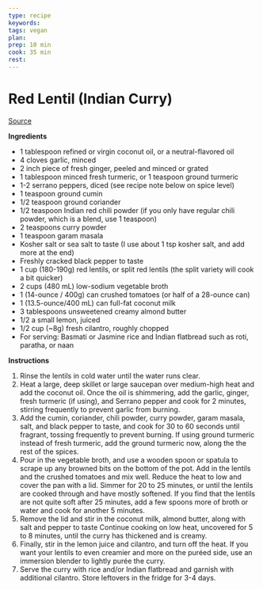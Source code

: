 ```yaml
---
type: recipe
keywords:
tags: vegan
plan:
prep: 10 min
cook: 35 min
rest:
---
```


# Red Lentil (Indian Curry)

[Source](https://www.youtube.com/watch?v=BHRyfEbhFFU)

**Ingredients**

- 1 tablespoon refined or virgin coconut oil, or a neutral-flavored oil
- 4 cloves garlic, minced
- 2 inch piece of fresh ginger, peeled and minced or grated
- 1 tablespoon minced fresh turmeric, or 1 teaspoon ground turmeric
- 1-2 serrano peppers, diced (see recipe note below on spice level)
- 1 teaspoon ground cumin
- 1/2 teaspoon ground coriander
- 1/2 teaspoon Indian red chili powder (if you only have regular chili powder, which is a blend, use 1 teaspoon)
- 2 teaspoons curry powder
- 1 teaspoon garam masala
- Kosher salt or sea salt to taste (I use about 1 tsp kosher salt, and add more at the end)
- Freshly cracked black pepper to taste
- 1 cup (180-190g) red lentils, or split red lentils (the split variety will cook a bit quicker)
- 2 cups (480 mL) low-sodium vegetable broth
- 1 (14-ounce / 400g) can crushed tomatoes (or half of a 28-ounce can)
- 1 (13.5-ounce/400 mL) can full-fat coconut milk
- 3 tablespoons unsweetened creamy almond butter
- 1/2 a small lemon, juiced
- 1/2 cup (~8g) fresh cilantro, roughly chopped
- For serving: Basmati or Jasmine rice and Indian flatbread such as roti, paratha, or naan

**Instructions**

1. Rinse the lentils in cold water until the water runs clear.
1. Heat a large, deep skillet or large saucepan over medium-high heat and add the coconut oil. Once the oil is shimmering, add the garlic, ginger, fresh turmeric (if using), and Serrano pepper and cook for 2 minutes, stirring frequently to prevent garlic from burning.
1. Add the cumin, coriander, chili powder, curry powder, garam masala, salt, and black pepper to taste, and cook for 30 to 60 seconds until fragrant, tossing frequently to prevent burning. If using ground turmeric instead of fresh turmeric, add the ground turmeric now, along the the rest of the spices.
1. Pour in the vegetable broth, and use a wooden spoon or spatula to scrape up any browned bits on the bottom of the pot. Add in the lentils and the crushed tomatoes and mix well. Reduce the heat to low and cover the pan with a lid. Simmer for 20 to 25 minutes, or until the lentils are cooked through and have mostly softened. If you find that the lentils are not quite soft after 25 minutes, add a few spoons more of broth or water and cook for another 5 minutes.
1. Remove the lid and stir in the coconut milk, almond butter, along with salt and pepper to taste Continue cooking on low heat, uncovered for 5 to 8 minutes, until the curry has thickened and is creamy.
1. Finally, stir in the lemon juice and cilantro, and turn off the heat. If you want your lentils to even creamier and more on the puréed side, use an immersion blender to lightly purée the curry.
1. Serve the curry with rice and/or Indian flatbread and garnish with additional cilantro. Store leftovers in the fridge for 3-4 days.
